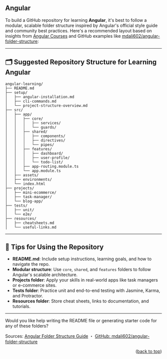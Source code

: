 <a name="topage"></a>



## Angular

To build a GitHub repository for learning **Angular**, it's best to follow a modular, scalable folder structure inspired by Angular's official style guide and community best practices. Here's a recommended layout based on insights from [Angular Courses](https://www.angular.courses/blog/angular-folder-structure-guide/) and GitHub examples like [mdali602/angular-folder-structure](https://github.com/mdali602/angular-folder-structure):

---

## 🗂️ Suggested Repository Structure for Learning Angular

```
angular-learning/
├── README.md
├── setup/
│   ├── angular-installation.md
│   ├── cli-commands.md
│   └── project-structure-overview.md
├── src/
│   ├── app/
│   │   ├── core/
│   │   │   ├── services/
│   │   │   └── guards/
│   │   ├── shared/
│   │   │   ├── components/
│   │   │   ├── directives/
│   │   │   └── pipes/
│   │   ├── features/
│   │   │   ├── dashboard/
│   │   │   ├── user-profile/
│   │   │   └── todo-list/
│   │   ├── app-routing.module.ts
│   │   └── app.module.ts
│   ├── assets/
│   ├── environments/
│   └── index.html
├── projects/
│   ├── mini-ecommerce/
│   ├── task-manager/
│   └── blog-app/
├── tests/
│   ├── unit/
│   └── e2e/
├── resources/
│   ├── cheatsheets.md
│   └── useful-links.md
```

---

## 📘 Tips for Using the Repository

- **README.md**: Include setup instructions, learning goals, and how to navigate the repo.
- **Modular structure**: Use `core`, `shared`, and `features` folders to follow Angular's scalable architecture.
- **Projects folder**: Apply your skills in real-world apps like task managers or e-commerce sites.
- **Tests folder**: Practice unit and end-to-end testing with Jasmine, Karma, and Protractor.
- **Resources folder**: Store cheat sheets, links to documentation, and tutorials.

---

Would you like help writing the README file or generating starter code for any of these folders?

Sources: [Angular Folder Structure Guide](https://www.angular.courses/blog/angular-folder-structure-guide/) ・ [GitHub: mdali602/angular-folder-structure](https://github.com/mdali602/angular-folder-structure)



<p align="right">(<a href="#topage">back to top</a>)</p>
<br/>
<br/>
